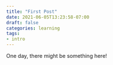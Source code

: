 ```yaml
---
title: "First Post"
date: 2021-06-05T13:23:58-07:00
draft: false
categories: learning
tags:
- intro
---
```


One day, there might be something here!

